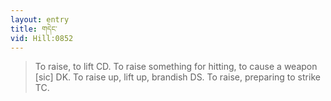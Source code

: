 ```yaml
---
layout: entry
title: གདེང་
vid: Hill:0852
---
```

> To raise, to lift CD. To raise something for hitting, to cause a weapon [sic] DK. To raise up, lift up, brandish DS. To raise, preparing to strike TC.
